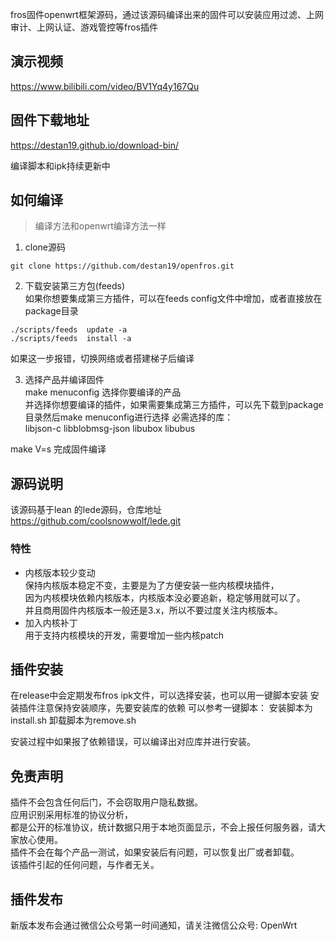 
fros固件openwrt框架源码，通过该源码编译出来的固件可以安装应用过滤、上网审计、上网认证、游戏管控等fros插件  

## 演示视频  

https://www.bilibili.com/video/BV1Yq4y167Qu

## 固件下载地址  
https://destan19.github.io/download-bin/  


编译脚本和ipk持续更新中  
## 如何编译
> 编译方法和openwrt编译方法一样

1. clone源码
```
git clone https://github.com/destan19/openfros.git
```
2. 下载安装第三方包(feeds)   
如果你想要集成第三方插件，可以在feeds config文件中增加，或者直接放在package目录  

```
./scripts/feeds  update -a
./scripts/feeds  install -a
```
如果这一步报错，切换网络或者搭建梯子后编译  

3. 选择产品并编译固件  
make menuconfig 选择你要编译的产品   
并选择你想要编译的插件，如果需要集成第三方插件，可以先下载到package目录然后make menuconfig进行选择 
必需选择的库：  
libjson-c libblobmsg-json libubox libubus

make V=s  完成固件编译

## 源码说明
该源码基于lean 的lede源码，仓库地址  
https://github.com/coolsnowwolf/lede.git 

### 特性
- 内核版本较少变动  
保持内核版本稳定不变，主要是为了方便安装一些内核模块插件，  
因为内核模块依赖内核版本，内核版本没必要追新，稳定够用就可以了。  
并且商用固件内核版本一般还是3.x，所以不要过度关注内核版本。  
- 加入内核补丁  
用于支持内核模块的开发，需要增加一些内核patch  

## 插件安装
在release中会定期发布fros ipk文件，可以选择安装，也可以用一键脚本安装
安装插件注意保持安装顺序，先要安装库的依赖
可以参考一键脚本：
安装脚本为install.sh
卸载脚本为remove.sh

安装过程中如果报了依赖错误，可以编译出对应库并进行安装。  

## 免责声明
插件不会包含任何后门，不会窃取用户隐私数据。  
应用识别采用标准的协议分析，  
都是公开的标准协议，统计数据只用于本地页面显示，不会上报任何服务器，请大家放心使用。  
插件不会在每个产品一测试，如果安装后有问题，可以恢复出厂或者卸载。  
该插件引起的任何问题，与作者无关。  

## 插件发布
新版本发布会通过微信公众号第一时间通知，请关注微信公众号: OpenWrt  


